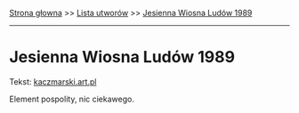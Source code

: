 [Strona głowna](../index.md) >> [Lista utworów](../list.md) >> [Jesienna Wiosna Ludów 1989](185.md)

---

# Jesienna Wiosna Ludów 1989

Tekst: [kaczmarski.art.pl](https://www.kaczmarski.art.pl/tworczosc/wiersze/jesienna-wiosna-ludow-1989/)

Element pospolity, nic ciekawego.